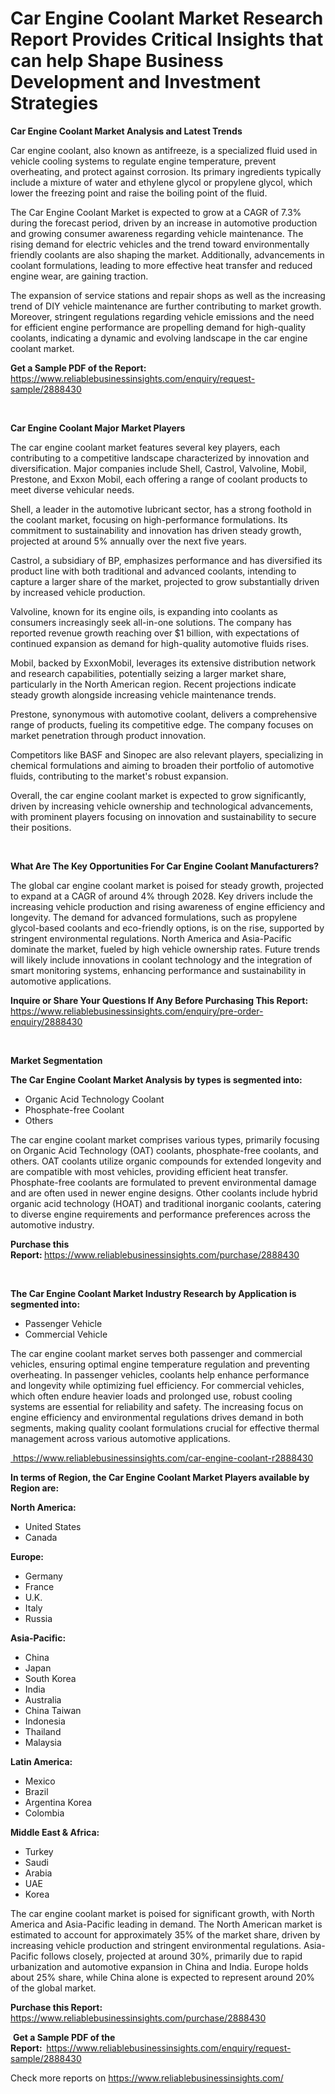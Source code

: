 <p><h1>Car Engine Coolant Market Research Report Provides Critical Insights that can help Shape Business Development and Investment Strategies</h1></p><p><strong>Car Engine Coolant Market Analysis and Latest Trends</strong></p>
<p><p>Car engine coolant, also known as antifreeze, is a specialized fluid used in vehicle cooling systems to regulate engine temperature, prevent overheating, and protect against corrosion. Its primary ingredients typically include a mixture of water and ethylene glycol or propylene glycol, which lower the freezing point and raise the boiling point of the fluid.</p><p>The Car Engine Coolant Market is expected to grow at a CAGR of 7.3% during the forecast period, driven by an increase in automotive production and growing consumer awareness regarding vehicle maintenance. The rising demand for electric vehicles and the trend toward environmentally friendly coolants are also shaping the market. Additionally, advancements in coolant formulations, leading to more effective heat transfer and reduced engine wear, are gaining traction. </p><p>The expansion of service stations and repair shops as well as the increasing trend of DIY vehicle maintenance are further contributing to market growth. Moreover, stringent regulations regarding vehicle emissions and the need for efficient engine performance are propelling demand for high-quality coolants, indicating a dynamic and evolving landscape in the car engine coolant market.</p></p>
<p><strong>Get a Sample PDF of the Report:&nbsp;</strong> <a href="https://www.reliablebusinessinsights.com/enquiry/request-sample/2888430?utm_campaign=2768&utm_medium=2&utm_source=Github&utm_content=ia&utm_term=14032025&utm_id=car-engine-coolant">https://www.reliablebusinessinsights.com/enquiry/request-sample/2888430</a></p>
<p>&nbsp;</p>
<p><strong>Car Engine Coolant Major Market Players</strong></p>
<p><p>The car engine coolant market features several key players, each contributing to a competitive landscape characterized by innovation and diversification. Major companies include Shell, Castrol, Valvoline, Mobil, Prestone, and Exxon Mobil, each offering a range of coolant products to meet diverse vehicular needs.</p><p>Shell, a leader in the automotive lubricant sector, has a strong foothold in the coolant market, focusing on high-performance formulations. Its commitment to sustainability and innovation has driven steady growth, projected at around 5% annually over the next five years.</p><p>Castrol, a subsidiary of BP, emphasizes performance and has diversified its product line with both traditional and advanced coolants, intending to capture a larger share of the market, projected to grow substantially driven by increased vehicle production.</p><p>Valvoline, known for its engine oils, is expanding into coolants as consumers increasingly seek all-in-one solutions. The company has reported revenue growth reaching over $1 billion, with expectations of continued expansion as demand for high-quality automotive fluids rises.</p><p>Mobil, backed by ExxonMobil, leverages its extensive distribution network and research capabilities, potentially seizing a larger market share, particularly in the North American region. Recent projections indicate steady growth alongside increasing vehicle maintenance trends.</p><p>Prestone, synonymous with automotive coolant, delivers a comprehensive range of products, fueling its competitive edge. The company focuses on market penetration through product innovation.</p><p>Competitors like BASF and Sinopec are also relevant players, specializing in chemical formulations and aiming to broaden their portfolio of automotive fluids, contributing to the market's robust expansion.</p><p>Overall, the car engine coolant market is expected to grow significantly, driven by increasing vehicle ownership and technological advancements, with prominent players focusing on innovation and sustainability to secure their positions.</p></p>
<p>&nbsp;</p>
<p><strong>What Are The Key Opportunities For Car Engine Coolant Manufacturers?</strong></p>
<p><p>The global car engine coolant market is poised for steady growth, projected to expand at a CAGR of around 4% through 2028. Key drivers include the increasing vehicle production and rising awareness of engine efficiency and longevity. The demand for advanced formulations, such as propylene glycol-based coolants and eco-friendly options, is on the rise, supported by stringent environmental regulations. North America and Asia-Pacific dominate the market, fueled by high vehicle ownership rates. Future trends will likely include innovations in coolant technology and the integration of smart monitoring systems, enhancing performance and sustainability in automotive applications.</p></p>
<p><strong>Inquire or Share Your Questions If Any Before Purchasing This Report:</strong> <a href="https://www.reliablebusinessinsights.com/enquiry/pre-order-enquiry/2888430?utm_campaign=2768&utm_medium=2&utm_source=Github&utm_content=ia&utm_term=14032025&utm_id=car-engine-coolant">https://www.reliablebusinessinsights.com/enquiry/pre-order-enquiry/2888430</a></p>
<p>&nbsp;</p>
<p><strong>Market Segmentation</strong></p>
<p><strong>The Car Engine Coolant Market Analysis by types is segmented into:</strong></p>
<p><ul><li>Organic Acid Technology Coolant</li><li>Phosphate-free Coolant</li><li>Others</li></ul></p>
<p><p>The car engine coolant market comprises various types, primarily focusing on Organic Acid Technology (OAT) coolants, phosphate-free coolants, and others. OAT coolants utilize organic compounds for extended longevity and are compatible with most vehicles, providing efficient heat transfer. Phosphate-free coolants are formulated to prevent environmental damage and are often used in newer engine designs. Other coolants include hybrid organic acid technology (HOAT) and traditional inorganic coolants, catering to diverse engine requirements and performance preferences across the automotive industry.</p></p>
<p><strong>Purchase this Report:&nbsp;</strong><a href="https://www.reliablebusinessinsights.com/purchase/2888430?utm_campaign=2768&utm_medium=2&utm_source=Github&utm_content=ia&utm_term=14032025&utm_id=car-engine-coolant">https://www.reliablebusinessinsights.com/purchase/2888430</a></p>
<p>&nbsp;</p>
<p><strong>The Car Engine Coolant Market Industry Research by Application is segmented into:</strong></p>
<p><ul><li>Passenger Vehicle</li><li>Commercial Vehicle</li></ul></p>
<p><p>The car engine coolant market serves both passenger and commercial vehicles, ensuring optimal engine temperature regulation and preventing overheating. In passenger vehicles, coolants help enhance performance and longevity while optimizing fuel efficiency. For commercial vehicles, which often endure heavier loads and prolonged use, robust cooling systems are essential for reliability and safety. The increasing focus on engine efficiency and environmental regulations drives demand in both segments, making quality coolant formulations crucial for effective thermal management across various automotive applications.</p></p>
<p><a href="https://www.reliablebusinessinsights.com/car-engine-coolant-r2888430?utm_campaign=2768&utm_medium=2&utm_source=Github&utm_content=ia&utm_term=14032025&utm_id=car-engine-coolant">&nbsp;https://www.reliablebusinessinsights.com/car-engine-coolant-r2888430</a></p>
<p><strong>In terms of Region, the Car Engine Coolant Market Players available by Region are:</strong></p>
<p>
    <p> <strong> North America: </strong>
        <ul>
            <li>United States</li>
            <li>Canada</li>
        </ul>
        </p> 
    <p> <strong> Europe: </strong>
        <ul>
            <li>Germany</li>
            <li>France</li>
            <li>U.K.</li>
            <li>Italy</li>
            <li>Russia</li>
        </ul>
        </p> 
    <p> <strong> Asia-Pacific: </strong>
        <ul>
            <li>China</li>
            <li>Japan</li>
            <li>South Korea</li>
            <li>India</li>
            <li>Australia</li>
            <li>China Taiwan</li>
            <li>Indonesia</li>
            <li>Thailand</li>
            <li>Malaysia</li>
        </ul>
        </p> 
    <p> <strong> Latin America: </strong>
        <ul>
            <li>Mexico</li>
            <li>Brazil</li>
            <li>Argentina Korea</li>
            <li>Colombia</li>
        </ul>
        </p> 
    <p> <strong> Middle East & Africa: </strong>
        <ul>
            <li>Turkey</li>
            <li>Saudi</li>
            <li>Arabia</li>
            <li>UAE</li>
            <li>Korea</li>
        </ul>
    </p>
    </p>
<p><p>The car engine coolant market is poised for significant growth, with North America and Asia-Pacific leading in demand. The North American market is estimated to account for approximately 35% of the market share, driven by increasing vehicle production and stringent environmental regulations. Asia-Pacific follows closely, projected at around 30%, primarily due to rapid urbanization and automotive expansion in China and India. Europe holds about 25% share, while China alone is expected to represent around 20% of the global market.</p></p>
<p><strong>Purchase this Report: </strong><a href="https://www.reliablebusinessinsights.com/purchase/2888430?utm_campaign=2768&utm_medium=2&utm_source=Github&utm_content=ia&utm_term=14032025&utm_id=car-engine-coolant">https://www.reliablebusinessinsights.com/purchase/2888430</a></p>
<p>&nbsp;<strong>Get a Sample PDF of the Report:&nbsp;&nbsp;</strong><a href="https://www.reliablebusinessinsights.com/enquiry/request-sample/2888430?utm_campaign=2768&utm_medium=2&utm_source=Github&utm_content=ia&utm_term=14032025&utm_id=car-engine-coolant">https://www.reliablebusinessinsights.com/enquiry/request-sample/2888430</a></p>
<p><strong></strong></p>
<p>Check more reports on <a href="https://www.reliablebusinessinsights.com/?utm_campaign=2768&utm_medium=2&utm_source=Github&utm_content=ia&utm_term=14032025&utm_id=car-engine-coolant">https://www.reliablebusinessinsights.com/</a></p>